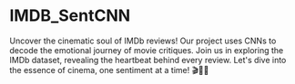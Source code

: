 # IMDB_SentCNN
Uncover the cinematic soul of IMDb reviews! Our project uses CNNs to decode the emotional journey of movie critiques. Join us in exploring the IMDb dataset, revealing the heartbeat behind every review. Let's dive into the essence of cinema, one sentiment at a time! 🎬🍿✨
